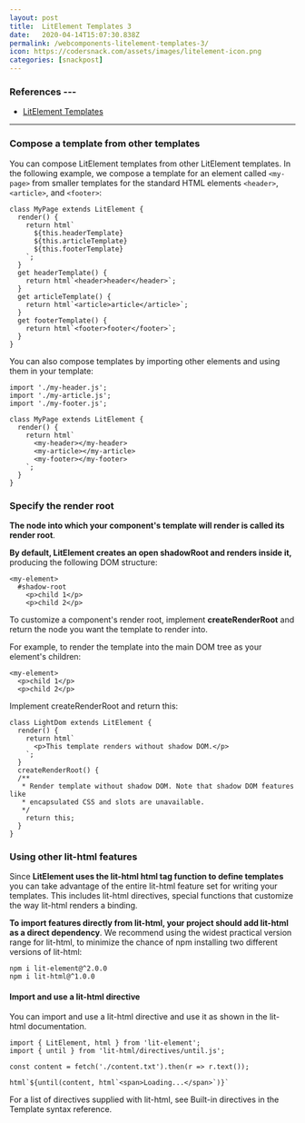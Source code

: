 ```yaml
---
layout: post
title:  LitElement Templates 3
date:   2020-04-14T15:07:30.838Z
permalink: /webcomponents-litelement-templates-3/
icon: https://codersnack.com/assets/images/litelement-icon.png
categories: [snackpost]
---
```


### References ---

- [LitElement Templates](https://lit-element.polymer-project.org/guide/templates)
---

### Compose a template from other templates
You can compose LitElement templates from other LitElement templates. In the following example, we compose a template for an element called ```<my-page>``` from smaller templates for the standard HTML elements ```<header>```, ```<article>```, and ```<footer>```:

```
class MyPage extends LitElement {
  render() {
    return html`
      ${this.headerTemplate}
      ${this.articleTemplate}
      ${this.footerTemplate}
    `;
  }
  get headerTemplate() {
    return html`<header>header</header>`;
  }
  get articleTemplate() {
    return html`<article>article</article>`;
  }
  get footerTemplate() {
    return html`<footer>footer</footer>`;
  }
}
```
You can also compose templates by importing other elements and using them in your template:

```
import './my-header.js';
import './my-article.js';
import './my-footer.js';

class MyPage extends LitElement {
  render() {
    return html`
      <my-header></my-header>
      <my-article></my-article>
      <my-footer></my-footer>
    `;
  }
}
```

### Specify the render root
**The node into which your component's template will render is called its render root**.

**By default, LitElement creates an open shadowRoot and renders inside it,** producing the following DOM structure:

```
<my-element>
  #shadow-root
    <p>child 1</p>
    <p>child 2</p>
```

To customize a component's render root, implement **createRenderRoot** and return the node you want the template to render into.

For example, to render the template into the main DOM tree as your element's children:

```
<my-element>
  <p>child 1</p>
  <p>child 2</p>
```
Implement createRenderRoot and return this:

```
class LightDom extends LitElement {
  render() {
    return html`
      <p>This template renders without shadow DOM.</p>
    `;
  }
  createRenderRoot() {
  /**
   * Render template without shadow DOM. Note that shadow DOM features like 
   * encapsulated CSS and slots are unavailable.
   */
    return this;
  }
}
```

### Using other lit-html features
Since **LitElement uses the lit-html html tag function to define templates** you can take advantage of the entire lit-html feature set for writing your templates. This includes lit-html directives, special functions that customize the way lit-html renders a binding.

**To import features directly from lit-html, your project should add lit-html as a direct dependency**. We recommend using the widest practical version range for lit-html, to minimize the chance of npm installing two different versions of lit-html:

```
npm i lit-element@^2.0.0
npm i lit-html@^1.0.0
```
#### Import and use a lit-html directive
You can import and use a lit-html directive and use it as shown in the lit-html documentation.

```
import { LitElement, html } from 'lit-element';
import { until } from 'lit-html/directives/until.js';

const content = fetch('./content.txt').then(r => r.text());

html`${until(content, html`<span>Loading...</span>`)}`
```
For a list of directives supplied with lit-html, see Built-in directives in the Template syntax reference.
